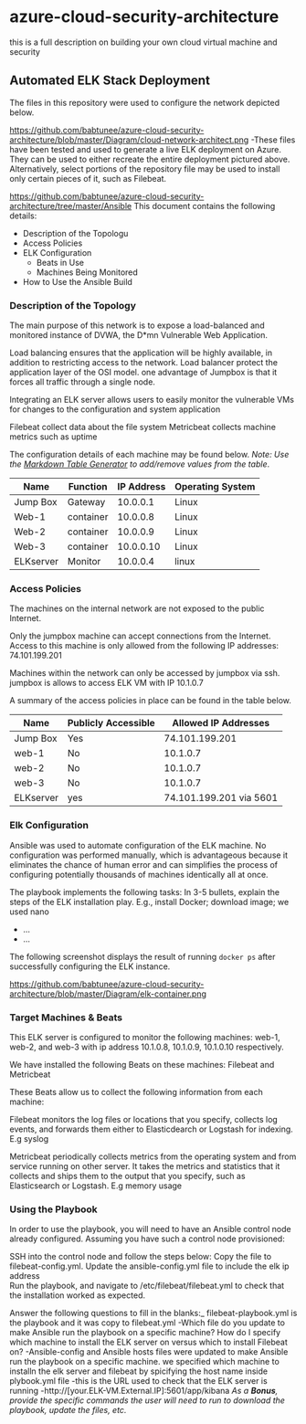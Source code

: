# azure-cloud-security-architecture
this is a full description on building your own cloud virtual machine and security
## Automated ELK Stack Deployment

The files in this repository were used to configure the network depicted below.

https://github.com/babtunee/azure-cloud-security-architecture/blob/master/Diagram/cloud-network-architect.png
-These files have been tested and used to generate a live ELK deployment on Azure. They can be used to either recreate the entire deployment pictured above. Alternatively, select portions of the repository file may be used to install only certain pieces of it, such as Filebeat.

 https://github.com/babtunee/azure-cloud-security-architecture/tree/master/Ansible
This document contains the following details:
- Description of the Topologu
- Access Policies
- ELK Configuration
  - Beats in Use
  - Machines Being Monitored
- How to Use the Ansible Build


### Description of the Topology

The main purpose of this network is to expose a load-balanced and monitored instance of DVWA, the D*mn Vulnerable Web Application.

Load balancing ensures that the application will be highly available, in addition to restricting access to the network.
Load balancer protect the application layer of the OSI model. one advantage of Jumpbox is that it forces all traffic through a single node.

Integrating an ELK server allows users to easily monitor the vulnerable VMs for changes to the configuration and system application

Filebeat collect data about the file system
Metricbeat collects machine metrics such as uptime

The configuration details of each machine may be found below.
_Note: Use the [Markdown Table Generator](http://www.tablesgenerator.com/markdown_tables) to add/remove values from the table_.

| Name     | Function | IP Address | Operating System |
|----------|----------|------------|------------------|
| Jump Box | Gateway  | 10.0.0.1   | Linux            |
| Web-1    | container| 10.0.0.8   | Linux            |
| Web-2    | container| 10.0.0.9   | Linux            |
| Web-3    | container| 10.0.0.10  | Linux            |
| ELKserver| Monitor  | 10.0.0.4   | linux

### Access Policies

The machines on the internal network are not exposed to the public Internet. 

Only the jumpbox machine can accept connections from the Internet. Access to this machine is only allowed from the following IP addresses: 74.101.199.201


Machines within the network can only be accessed by jumpbox via ssh.
jumpbox is allows to access ELK VM with IP 10.1.0.7

A summary of the access policies in place can be found in the table below.

| Name     | Publicly Accessible | Allowed IP Addresses |
|----------|---------------------|----------------------|
| Jump Box |       Yes           | 74.101.199.201       |
| web-1    |       No            | 10.1.0.7             |
| web-2    |       No            | 10.1.0.7             |
| web-3    |       No            | 10.1.0.7
|ELKserver |       yes           | 74.101.199.201 via 5601 

### Elk Configuration

Ansible was used to automate configuration of the ELK machine. No configuration was performed manually, which is advantageous because it eliminates the chance of human error and can simplifies the process of configuring potentially thousands of machines identically all at once.

The playbook implements the following tasks: 
In 3-5 bullets, explain the steps of the ELK installation play. E.g., install Docker; download image;
we used nano 
- ...
- ...

The following screenshot displays the result of running `docker ps` after successfully configuring the ELK instance.

https://github.com/babtunee/azure-cloud-security-architecture/blob/master/Diagram/elk-container.png

### Target Machines & Beats
This ELK server is configured to monitor the following machines:
web-1, web-2, and web-3 with ip address 10.1.0.8, 10.1.0.9, 10.1.0.10 respectively.

We have installed the following Beats on these machines: Filebeat and Metricbeat

These Beats allow us to collect the following information from each machine:

Filebeat monitors the log files or locations that you specify, collects log events, and forwards them either to Elasticdearch or Logstash for indexing. E.g syslog

Metricbeat periodically collects metrics from the operating system and from service running on other server. It takes the metrics and statistics that it collects and ships them to the output that you specify, such as Elasticsearch or Logstash. E.g memory usage

### Using the Playbook
In order to use the playbook, you will need to have an Ansible control node already configured. Assuming you have such a control node provisioned: 

SSH into the control node and follow the steps below:
Copy the file to filebeat-config.yml. 
Update the ansible-config.yml file to include the elk ip address  
Run the playbook, and navigate to /etc/filebeat/filebeat.yml to check that the installation worked as expected.

Answer the following questions to fill in the blanks:_
filebeat-playbook.yml is the playbook and it was copy to filebeat.yml
-Which file do you update to make Ansible run the playbook on a specific machine? How do I specify which machine to install the ELK server on versus which to install Filebeat on? 
-Ansible-config and Ansible hosts files were updated to make Ansible run the playbook on a specific machine.
we specified which machine to installn the elk server and filebeat by spicifying the host name inside plybook.yml file
-this is the URL used to check that the ELK server is running
-http://[your.ELK-VM.External.IP]:5601/app/kibana
_As a **Bonus**, provide the specific commands the user will need to run to download the playbook, update the files, etc._
